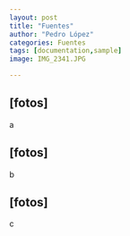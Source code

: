 ```yaml
---
layout: post
title: "Fuentes"
author: "Pedro López"
categories: Fuentes
tags: [documentation,sample]
image: IMG_2341.JPG

---
```




## [fotos]

a

## [fotos]

b

## [fotos]

c
